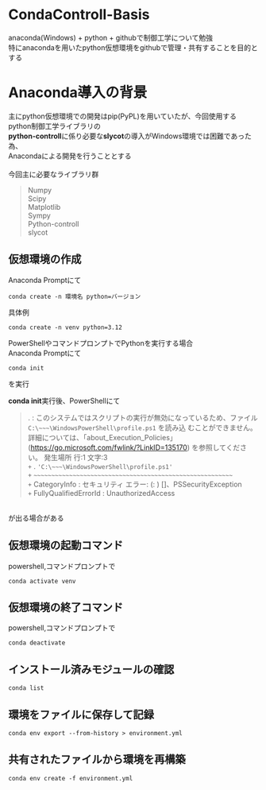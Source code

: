 # CondaControll-Basis
anaconda(Windows) + python + githubで制御工学について勉強 <br>
特にanacondaを用いたpython仮想環境をgithubで管理・共有することを目的とする

# Anaconda導入の背景
主にpython仮想環境での開発はpip(PyPL)を用いていたが、今回使用するpython制御工学ライブラリの<br>
**python-controll**に係り必要な**slycot**の導入がWindows環境では困難であった為、<br>
Anacondaによる開発を行うこととする
<br>
<br>
今回主に必要なライブラリ群
>Numpy<br>
>Scipy<br>
>Matplotlib<br>
>Sympy<br>
>Python-controll<br>
>slycot<br>

## 仮想環境の作成
Anaconda Promptにて<br>
```
conda create -n 環境名 python=バージョン
```

具体例<br>
```
conda create -n venv python=3.12
```

PowerShellやコマンドプロンプトでPythonを実行する場合<br>
Anaconda Promptにて
```
conda init
```
を実行

**conda init**実行後、PowerShellにて

>. : このシステムではスクリプトの実行が無効になっているため、ファイル `C:\~~~\WindowsPowerShell\profile.ps1` を読み込
>むことができません。詳細については、「about_Execution_Policies」(https://go.microsoft.com/fwlink/?LinkID=135170)
>を参照してください。
>発生場所 行:1 文字:3<br>
>`+` . `'C:\~~~\WindowsPowerShell\profile.ps1'`<br>
>`+`   `~~~~~~~~~~~~~~~~~~~~~~~~~~~~~~~~~~~~~~~~~~~~~~~~~~~~~~~~`<br>
>    `+` CategoryInfo          : セキュリティ エラー: (: ) []、PSSecurityException<br>
>    `+` FullyQualifiedErrorId : UnauthorizedAccess

<br>が出る場合がある

## 仮想環境の起動コマンド
powershell,コマンドプロンプトで <br>
```
conda activate venv
```

## 仮想環境の終了コマンド
powershell,コマンドプロンプトで<br>
```
conda deactivate
```

## インストール済みモジュールの確認
```
conda list
```

## 環境をファイルに保存して記録
```
conda env export --from-history > environment.yml
```

## 共有されたファイルから環境を再構築
```
conda env create -f environment.yml
```
